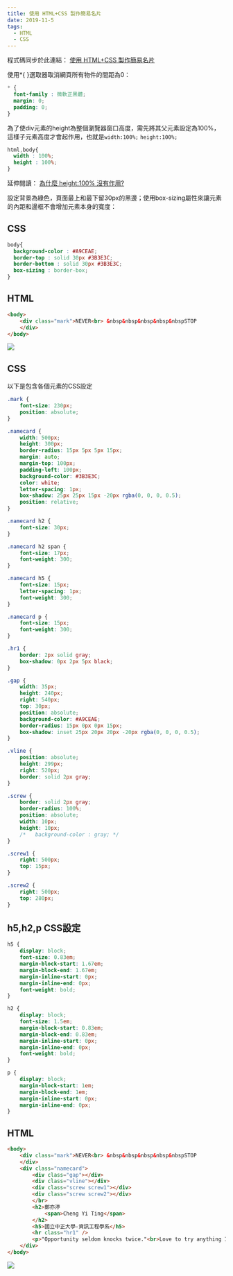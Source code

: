 ```yaml
---
title: 使用 HTML+CSS 製作簡易名片
date: 2019-11-5
tags:
  - HTML
  - CSS
---
```


程式碼同步於此連結：
[使用 HTML+CSS 製作簡易名片](https://codepen.io/BobbyLashley/pen/vWVjye "Title")

使用*{ }選取器取消網頁所有物件的間距為0：

```css
* {
  font-family : 微軟正黑體;
  margin: 0;
  padding: 0;
}
```

為了使div元素的height為整個瀏覽器窗口高度，需先將其父元素設定為100%，這樣子元素高度才會起作用，也就是<code>width:100%;</code> <code>height:100%;</code>

```css
html,body{
  width : 100%;  
  height : 100%;
}
```

延伸閱讀：
[為什麼 height:100% 沒有作用?](https://cheng-yi-ting.github.io/2019/11/05/2019-11-4-height-100percent/ "Title")

設定背景為綠色，頁面最上和最下留30px的黑邊；使用box-sizing屬性來讓元素的內距和邊框不會增加元素本身的寬度：

## CSS

```css
body{
  background-color : #A9CEAE;
  border-top : solid 30px #3B3E3C;
  border-bottom : solid 30px #3B3E3C;
  box-sizing : border-box;
}
```

## HTML

```html
<body>
    <div class="mark">NEVER<br> &nbsp&nbsp&nbsp&nbsp&nbspSTOP
    </div>
</body>
```

<img src="2019-11-4-Business-Card-1.png" >

## CSS

  以下是包含各個元素的CSS設定

```css
.mark {
    font-size: 230px;
    position: absolute;
}

.namecard {
    width: 500px;
    height: 300px;
    border-radius: 15px 5px 5px 15px;
    margin: auto;
    margin-top: 100px;
    padding-left: 100px;
    background-color: #3B3E3C;
    color: white;
    letter-spacing: 1px;
    box-shadow: 25px 25px 15px -20px rgba(0, 0, 0, 0.5);
    position: relative;
}

.namecard h2 {
    font-size: 30px;
}

.namecard h2 span {
    font-size: 17px;
    font-weight: 300;
}

.namecard h5 {
    font-size: 15px;
    letter-spacing: 1px;
    font-weight: 300;
}

.namecard p {
    font-size: 15px;
    font-weight: 300;
}

.hr1 {
    border: 2px solid gray;
    box-shadow: 0px 2px 5px black;
}

.gap {
    width: 35px;
    height: 240px;
    right: 540px;
    top: 30px;
    position: absolute;
    background-color: #A9CEAE;
    border-radius: 15px 0px 0px 15px;
    box-shadow: inset 25px 20px 20px -20px rgba(0, 0, 0, 0.5);
}

.vline {
    position: absolute;
    height: 299px;
    right: 520px;
    border: solid 2px gray;
}

.screw {
    border: solid 2px gray;
    border-radius: 100%;
    position: absolute;
    width: 10px;
    height: 10px;
    /*   background-color : gray; */
}

.screw1 {
    right: 500px;
    top: 15px;
}

.screw2 {
    right: 500px;
    top: 280px;
}
```

## h5,h2,p CSS設定

```css
h5 {
    display: block;
    font-size: 0.83em;
    margin-block-start: 1.67em;
    margin-block-end: 1.67em;
    margin-inline-start: 0px;
    margin-inline-end: 0px;
    font-weight: bold;
}

h2 {
    display: block;
    font-size: 1.5em;
    margin-block-start: 0.83em;
    margin-block-end: 0.83em;
    margin-inline-start: 0px;
    margin-inline-end: 0px;
    font-weight: bold;
}

p {
    display: block;
    margin-block-start: 1em;
    margin-block-end: 1em;
    margin-inline-start: 0px;
    margin-inline-end: 0px;
}
```

## HTML

```html
<body>
    <div class="mark">NEVER<br> &nbsp&nbsp&nbsp&nbsp&nbspSTOP
    </div>
    <div class="namecard">
        <div class="gap"></div>
        <div class="vline"></div>
        <div class="screw screw1"></div>
        <div class="screw screw2"></div>
        </br>
        <h2>鄭亦渟
            <span>Cheng Yi Ting</span>
        </h2>
        <h5>國立中正大學-資訊工程學系</h5>
        <hr class="hr1" />
        <p>"Opportunity seldom knocks twice."<br>Love to try anything I haven't experienced.</p>
    </div>
</body>
```

<img src="2019-11-4-Business-Card-2.PNG" >
